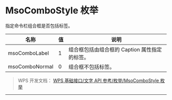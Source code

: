 # MsoComboStyle 枚举

指定命令栏组合框是否包括标签。

| 名称           | 值  | 说明                                          |
|----------------|-----|-----------------------------------------------|
| msoComboLabel  | 1   | 组合框包括由组合框的 Caption 属性指定的标签。 |
| msoComboNormal | 0   | 组合框不包括标签。                            |

> WPS 开发文档： [WPS 基础接口/文字 API 参考/枚举/MsoComboStyle 枚举](https://qn.cache.wpscdn.cn/encs/doc/office_v19/topics/WPS%20%E5%9F%BA%E7%A1%80%E6%8E%A5%E5%8F%A3/%E6%96%87%E5%AD%97%20API%20%E5%8F%82%E8%80%83/%E6%9E%9A%E4%B8%BE/MsoComboStyle%20%E6%9E%9A%E4%B8%BE.html)

------------------------------------------------------------------------

